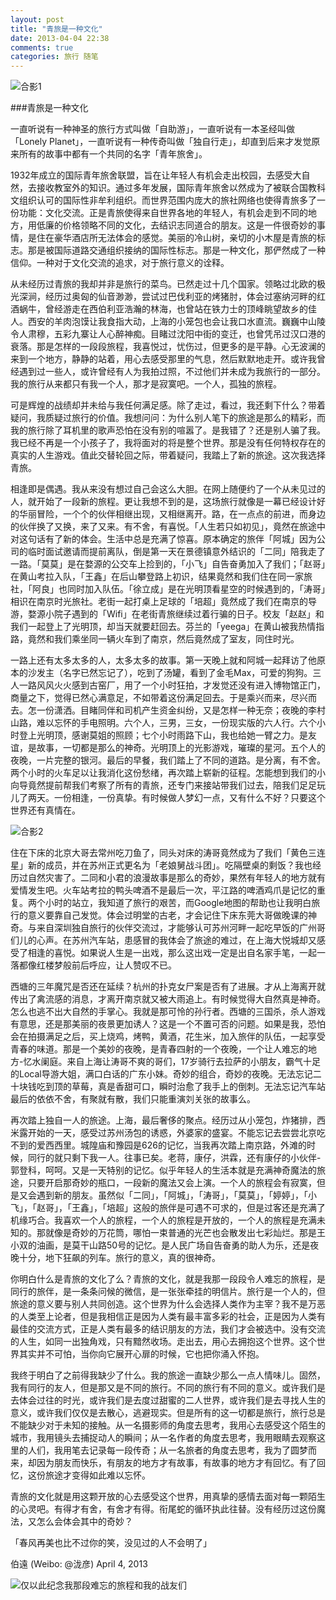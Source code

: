 ```yaml
---
layout: post
title: "青旅是一种文化"
date: 2013-04-04 22:38
comments: true
categories: 旅行 随笔
---
```

![合影1](http://m3.img.libdd.com/farm4/2013/0404/22/1FD854AA379CA25B81D36387EC3F26194BC26490B7AF3_800_320.jpg)

###青旅是一种文化

一直听说有一种神圣的旅行方式叫做「自助游」，一直听说有一本圣经叫做「Lonely Planet」，一直听说有一种传奇叫做「独自行走」，却直到后来才发觉原来所有的故事中都有一个共同的名字「青年旅舍」。

1932年成立的国际青年旅舍联盟，旨在让年轻人有机会走出校园，去感受大自然，去接收教室外的知识。通过多年发展，国际青年旅舍以然成为了被联合国教科文组织认可的国际性非牟利组织。而世界范围内庞大的旅社网络也使得青旅多了一份功能：文化交流。正是青旅使得来自世界各地的年轻人，有机会走到不同的地方，用低廉的价格领略不同的文化，去结识志同道合的朋友。这是一件很奇妙的事情，是住在豪华酒店所无法体会的感觉。美丽的冷山树，亲切的小木屋是青旅的标志。那是被国际道路交通组织接纳的国际性标志。那是一种文化，那俨然成了一种信仰。一种对于文化交流的追求，对于旅行意义的诠释。

从未经历过青旅的我却并非是旅行的菜鸟。已然走过十几个国家。领略过北欧的极光深涧，经历过奥匈的仙音渺渺，尝试过巴伐利亚的烤猪肘，体会过塞纳河畔的红酒蜗牛，曾经游走在西伯利亚浩瀚的林海，也曾站在铁力士的顶峰眺望故乡的佳人。西安的羊肉泡馍让我食指大动，上海的小笼包也会让我口水直流。巍巍中山陵令人肃穆，五彩九寨让人心醉神痴。目睹过沈阳中街的变迁，也曾凭吊过汉口港的衰落。那是怎样的一段段旅程，我喜悦过，忧伤过，但更多的是平静。心无波澜的来到一个地方，静静的站着，用心去感受那里的气息，然后默默地走开。或许我曾经遇到过一些人，或许曾经有人为我拍过照，不过他们并未成为我旅行的一部分。我的旅行从来都只有我一个人，那才是寂寞吧。一个人，孤独的旅程。

可是辉煌的战绩却并未给与我任何满足感。除了走过，看过，我还剩下什么？带着疑问，我质疑过旅行的价值。我想问问：为什么别人笔下的旅途是那么的精彩，而我的旅行除了耳机里的歌声恐怕在没有别的喧嚣了。是我错了？还是别人骗了我。我已经不再是一个小孩子了，我将面对的将是整个世界。那是没有任何特权存在的真实的人生游戏。值此交替轮回之际，带着疑问，我踏上了新的旅途。这次我选择青旅。

相逢即是偶遇。我从来没有想过自己会这么大胆。在网上随便约了一个从未见过的人，就开始了一段新的旅程。更让我想不到的是，这场旅行就像是一幕已经设计好的华丽冒险，一个个的伙伴相继出现，又相继离开。路，在一点点的前进，而身边的伙伴换了又换，来了又来。有不舍，有喜悦。「人生若只如初见」，竟然在旅途中对这句话有了新的体会。生活中总是充满了惊喜。原本确定的旅伴「阿城」因为公司的临时面试邀请而提前离队，倒是第一天在景德镇意外结识的「二同」陪我走了一路。「莫莫」是在婺源的公交车上捡到的，「小飞」自告奋勇加入了我们；「赵哥」在黄山考拉入队，「王鑫」在后山攀登路上初识，结果竟然和我们住在同一家旅社，「阿良」也同时加入队伍。「徐立成」是在光明顶看星空的时候遇到的，「涛哥」相识在南京时光旅社。老街一起打桌上足球的「培超」竟然成了我们在南京的导游，婺源小院子遇到的「Wifi」在老街青旅继续过着行骗的日子。校友「赵赵」和我们一起登上了光明顶，却当天就要赶回去。芬兰的「yeega」在黄山被我热情指路，竟然和我们乘坐同一辆火车到了南京，然后竟然成了室友，同住时光。

一路上还有太多太多的人，太多太多的故事。第一天晚上就和阿城一起拜访了他原本的沙发主（名字已然忘记了），吃到了汤罐，看到了金毛Max，可爱的狗狗。三人一路风风火火感到古窑厂，用了一个小时狂拍，才发觉还没有进入博物馆正门，商量之下，觉得已然心满意足，不如带着这份满足回去。于是乘兴而来，尽兴而去。怎一份潇洒。目睹同伴和司机产生资金纠纷，又是怎样一种无奈；夜晚的李村山路，难以忘怀的手电照明。六个人，三男，三女，一份现实版的六人行。六个小时登上光明顶，感谢莫姐的照顾；七个小时雨路下山，我也给她一臂之力。是友谊，是故事，一切都是那么的神奇。光明顶上的光影游戏，璀璨的星河。五个人的夜晚，一片完整的银河。最后的早餐，我们踏上了不同的道路。是分离，有不舍。两个小时的火车足以让我消化这份愁绪，再次踏上崭新的征程。怎能想到我们的小向导竟然提前帮我们考察了所有的青旅，还专门来接站带我们过去，陪我们足足玩儿了两天。一份相逢，一份真挚。有时候做人梦幻一点，又有什么不好？只要这个世界还有真情在。

![合影2](http://m1.img.libdd.com/farm4/2013/0404/22/FE8FC08FC695D7721D77AEDF01D3BCFB009C1B769BB7B_800_319.jpg)

住在下床的北京大哥去常州吃刀鱼了，同头对床的涛哥竟然成为了我们「黄色三连星」新的成员，并在苏州正式更名为「老娘舅战斗团」。吃隔壁桌的剩饭？我也经历过自然灾害了。二同和小君的浪漫故事是那么的奇妙，果然有年轻人的地方就有爱情发生吧。火车站考拉的鸭头啤酒不是最后一次，平江路的啤酒鸡爪是记忆的重复。两个小时的站立，我知道了旅行的艰苦，而Google地图的帮助也让我明白旅行的意义要靠自己发觉。体会过明堂的古老，才会记住下床东莞大哥做晚课的神奇。与来自深圳独自旅行的伙伴交流过，才能够认可苏州河畔一起吃早饭的广州哥们儿的心声。在苏州汽车站，患感冒的我体会了旅途的难过，在上海大悦城却又感受了相逢的喜悦。如果说人生是一出戏，那么这出戏一定是出自名家手笔，一起一落都像红楼梦般前后呼应，让人赞叹不已。

西塘的三年魔咒是否还在延续？杭州的扑克女尸案是否有了进展。才从上海离开就传出了禽流感的消息，才离开南京就又被大雨追上。有时候觉得大自然真是神奇。怎么也逃不出大自然的手掌心。我就是那可怜的孙行者。西塘的三国杀，杀人游戏有意思，还是那美丽的夜景更加诱人？这是一个不置可否的问题。如果是我，恐怕会在拍摄满足之后，买上烧鸡，烤鸭，黄酒，花生米，加入旅伴的队伍，一起享受青春的味道。那是一个美妙的夜晚，是青春四射的一个夜晚，一个让人难忘的地方-忆水阑庭。来自上海让涛哥不爽的哥们，17岁骑行去拉萨的小朋友，霸气十足的Local导游大姐，满口白话的广东小妹。奇妙的组合，奇妙的夜晚。无法忘记二十块钱吃到顶的草莓，真是香甜可口，瞬时治愈了我手上的倒刺。无法忘记汽车站最后的依依不舍，有聚就有散，我们只能重演刘关张的故事么。

再次踏上独自一人的旅途。上海，最后奢侈的聚点。经历过从小笼包，炸猪排，西米露开始的一天，感受过苏州汤包的诱惑，外婆家的盛宴。不能忘记去尝尝北京吃不到的爱西西里。城隍庙和豫园是626的记忆，当我再次踏上南京路，外滩的时候，同行的就只剩下我一人。往事已矣。老蒋，康仔，洪霖，还有康仔的小伙伴-郭登科，呵呵。又是一天特别的记忆。似乎年轻人的生活本就是充满神奇魔法的旅途，只要开启那奇妙的瓶口，一段新的魔法又会上演。一个人的旅程会有寂寞，但是又会遇到新的朋友。虽然似「二同」，「阿城」，「涛哥」，「莫莫」，「婷婷」，「小飞」，「赵哥」，「王鑫」，「培超」这般的旅伴是可遇不可求的，但是过客还是充满了机缘巧合。我喜欢一个人的旅程，一个人的旅程是开放的，一个人的旅程是充满未知的。那就像是奇妙的万花筒，哪怕一束普通的光芒也会散发出七彩灿烂。那是王小双的油画，是莫干山路50号的记忆。是人民广场自告奋勇的助人为乐，还是夜晚十分，地下狂飙的列车。旅行的意义，真的很神奇。

你明白什么是青旅的文化了么？青旅的文化，就是我那一段段令人难忘的旅程，是同行的旅伴，是一条条问候的微信，是一张张牵挂的明信片。旅行是一个人的，但旅途的意义要与别人共同创造。这个世界为什么会选择人类作为主宰？我不是万恶的人类至上论者，但是我相信正是因为人类有最丰富多彩的社会，正是因为人类有最佳的交流方式，正是人类有最多的结识朋友的方法，我们才会被选中。没有交流的人生，如同一出独角戏，只有黯然收场。走出去，用心去拥抱这个世界。这个世界其实并不可怕，当你向它展开心扉的时候，它也把你涌入怀抱。

我终于明白了之前得我缺少了什么。我的旅途一直缺少那么一点人情味儿。固然，我有同行的友人，但是那又是不同的旅行。不同的旅行有不同的意义。或许我们是去体会过往的时光，或许我们是去度过甜蜜的二人世界，或许我们是去寻找人生的意义，或许我们仅仅是去散心，逃避现实。但是所有的这一切都是旅行，旅行总是不能缺少对于未知的接触。从一名摄影师的角度去思考，我用心去感受这个陌生的城市，我用镜头去捕捉动人的瞬间；从一名作者的角度去思考，我用眼睛去观察这里的人们，我用笔去记录每一段传奇；从一名旅者的角度去思考，我为了圆梦而来，却因为朋友而快乐，有朋友的地方才有故事，有故事的地方才有回忆。有了回忆，这份旅途才变得如此难以忘怀。

青旅的文化就是用这颗开放的心去感受这个世界，用真挚的感情去面对每一颗陌生的心灵吧。有得才有舍，有舍才有得。衔尾蛇的循环执此往替。没有经历过这份魔法，又怎么会体会其中的奇妙？

「春风再美也比不过你的笑，没见过的人不会明了」

伯遠 (Weibo: @泷彦)April 4, 2013

![仅以此纪念我那段难忘的旅程和我的战友们](http://m2.img.libdd.com/farm4/2013/0404/22/38C7FAF1D21F62031DF26FB7827A1A7E3C631546218AD_800_1066.jpg)